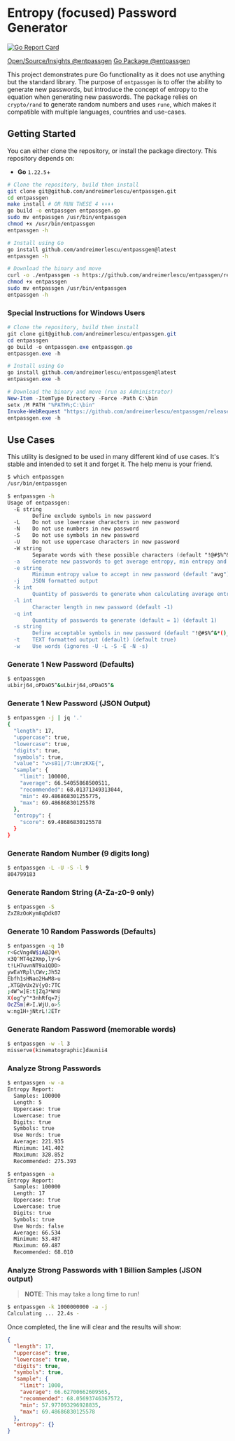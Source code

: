 # Entropy (focused) Password Generator

[![Go Report Card](https://goreportcard.com/badge/github.com/andreimerlescu/entpassgen)](https://goreportcard.com/report/github.com/andreimerlescu/entpassgen)

[Open/Source/Insights @entpassgen](https://deps.dev/go/github.com%2Fandreimerlescu%2Fentpassgen)
[Go Package @entpassgen](https://pkg.go.dev/github.com/andreimerlescu/entpassgen)


This project demonstrates pure Go functionality as it does not use anything but the standard library. The purpose of `entpassgen` is to offer the ability to generate new passwords, but introduce the concept of entropy to the equation when generating new passwords. The package relies on `crypto/rand` to generate random numbers and uses `rune`, which makes it compatible with multiple languages, countries and use-cases. 

## Getting Started

You can either clone the repository, or install the package directory. This repository depends on: 

- **Go** `1.22.5`+

```zsh
# Clone the repository, build then install
git clone git@github.com/andreimerlescu/entpassgen.git
cd entpassgen
make install # OR RUN THESE 4 ⬇︎⬇︎⬇︎⬇︎
go build -o entpassgen entpassgen.go
sudo mv entpassgen /usr/bin/entpassgen
chmod +x /usr/bin/entpassgen
entpassgen -h

# Install using Go
go install github.com/andreimerlescu/entpassgen@latest
entpassgen -h

# Download the binary and move
curl -o ./entpassgen -s https://github.com/andreimerlescu/entpassgen/releases/download/v1.0.0/entpassgen.linux-amd64
chmod +x entpassgen
sudo mv entpassgen /usr/bin/entpassgen
entpassgen -h
```

### Special Instructions for Windows Users

```powershell
# Clone the repository, build then install
git clone git@github.com/andreimerlescu/entpassgen.git
cd entpassgen
go build -o entpassgen.exe entpassgen.go
entpassgen.exe -h

# Install using Go
go install github.com/andreimerlescu/entpassgen@latest
entpassgen.exe -h

# Download the binary and move (run as Administrator)
New-Item -ItemType Directory -Force -Path C:\bin
setx /M PATH "%PATH%;C:\bin"
Invoke-WebRequest "https://github.com/andreimerlescu/entpassgen/releases/download/v1.0.0/entpassgen.windows-amd64.exe" -OutFile c:\bin\entpassgen.exe
entpassgen.exe -h
```


## Use Cases

This utility is designed to be used in many different kind of use cases. It's stable and intended to set it and forget it. The help menu is your friend.

```zsh
$ which entpassgen
/usr/bin/entpassgen

$ entpassgen -h
Usage of entpassgen:
  -E string
        Define exclude symbols in new password
  -L    Do not use lowercase characters in new password
  -N    Do not use numbers in new password
  -S    Do not use symbols in new password
  -U    Do not use uppercase characters in new password
  -W string
        Separate words with these possible characters (default "!@#$%^&*()_+1234567890-=,.></?;:[]|")
  -a    Generate new passwords to get average entropy, min entropy and max entropy calculated for options
  -e string
        Minimum entropy value to accept in new password (default "avg")
  -j    JSON formatted output
  -k int
        Quantity of passwords to generate when calculating average entropy (default 100000)
  -l int
        Character length in new password (default -1)
  -q int
        Quantity of passwords to generate (default = 1) (default 1)
  -s string
        Define acceptable symbols in new password (default "!@#$%^&*()_+=-[]\\{}|;':,./<>?")
  -t    TEXT formatted output (default) (default true)
  -w    Use words (ignores -U -L -S -E -N -s)

```

### Generate 1 New Password (Defaults)

```zsh
$ entpassgen
uLbirj64,oPDaO5^&uLbirj64,oPDaO5^&
```

### Generate 1 New Password (JSON Output)

```zsh
$ entpassgen -j | jq '.'
{
  "length": 17,
  "uppercase": true,
  "lowercase": true,
  "digits": true,
  "symbols": true,
  "value": "v>s81|/7:UmrzKXE{",
  "sample": {
    "limit": 100000,
    "average": 66.54055868500511,
    "recommended": 68.01371349313044,
    "min": 49.486868301255775,
    "max": 69.48686830125578
  },
  "entropy": {
    "score": 69.48686830125578
  }
}
```

### Generate Random Number (9 digits long)

```zsh
$ entpassgen -L -U -S -l 9 
804799183
```

### Generate Random String (A-Za-z0-9 only)

```zsh
$ entpassgen -S
ZxZ8zOoKym8qDdk07
```

### Generate 10 Random Passwords (Defaults)

```zsh
$ entpassgen -q 10
r<GcVng4W$iA@JQ#\
x3Q^MT4q2Xmp,ly>G
t!LH7uvnNT9aiQDD>
ywEaYRpl\CWv;Jh52
Ebfh1sHNao2HwM8>u
,XTG@vUx2V{y0:7TC
;4W^w]E:t|ZqJ*WnU
X(og^y^*3nhRfq=7j
OcZSm[#>I.WjU,o>5
w:ng1H+jNtrL!2ETr
```
### Generate Random Password (memorable words)

```zsh
$ entpassgen -w -l 3
misserve(kinematographic]daunii4
```

### Analyze Strong Passwords

```zsh
$ entpassgen -w -a
Entropy Report: 
  Samples: 100000
  Length: 5
  Uppercase: true
  Lowercase: true
  Digits: true
  Symbols: true
  Use Words: true
  Average: 221.935
  Minimum: 141.402
  Maximum: 328.852
  Recommended: 275.393

$ entpassgen -a   
Entropy Report: 
  Samples: 100000
  Length: 17
  Uppercase: true
  Lowercase: true
  Digits: true
  Symbols: true
  Use Words: false
  Average: 66.534
  Minimum: 53.487
  Maximum: 69.487
  Recommended: 68.010
```

### Analyze Strong Passwords with 1 Billion Samples (JSON output)

> **NOTE**: This may take a long time to run!

```zsh
$ entpassgen -k 1000000000 -a -j
Calculating ... 22.4s -
```

Once completed, the line will clear and the results will show: 

```json
{
  "length": 17,
  "uppercase": true,
  "lowercase": true,
  "digits": true,
  "symbols": true,
  "sample": {
    "limit": 1000,
    "average": 66.62700662609565,
    "recommended": 68.05693746367572,
    "min": 57.977093296928835,
    "max": 69.48686830125578
  },
  "entropy": {}
}
```



